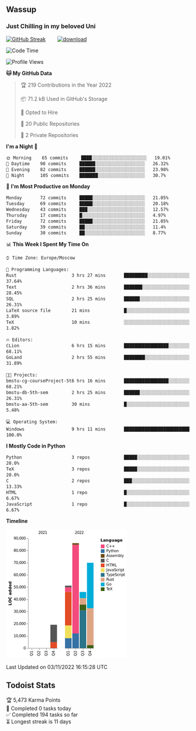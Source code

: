 ## Wassup 
### Just Chilling in my beloved Uni 

<!--
-->

[![GitHub Streak](http://github-readme-streak-stats.herokuapp.com?user=archeoss&theme=shades-of-purple&hide_border=true&date_format=j%20M%5B%20Y%5D)](https://git.io/streak-stats)&nbsp;&nbsp;&nbsp;&nbsp;&nbsp;&nbsp;&nbsp;&nbsp;[![download](https://user-images.githubusercontent.com/68448737/147796309-d8b65b1d-4dde-40d9-b03a-2b42aaa6cd43.jpeg)
](http://bmstu.ru/)

<!--START_SECTION:waka-->
![Code Time](http://img.shields.io/badge/Code%20Time-654%20hrs%2051%20mins-blue)

![Profile Views](http://img.shields.io/badge/Profile%20Views-0-blue)

**🐱 My GitHub Data** 

> 🏆 219 Contributions in the Year 2022
 > 
> 📦 71.2 kB Used in GitHub's Storage 
 > 
> 💼 Opted to Hire
 > 
> 📜 20 Public Repositories 
 > 
> 🔑 2 Private Repositories  
 > 
**I'm a Night 🦉** 

```text
🌞 Morning    65 commits     ████░░░░░░░░░░░░░░░░░░░░░   19.01% 
🌆 Daytime    90 commits     ██████░░░░░░░░░░░░░░░░░░░   26.32% 
🌃 Evening    82 commits     ██████░░░░░░░░░░░░░░░░░░░   23.98% 
🌙 Night      105 commits    ███████░░░░░░░░░░░░░░░░░░   30.7%

```
📅 **I'm Most Productive on Monday** 

```text
Monday       72 commits     █████░░░░░░░░░░░░░░░░░░░░   21.05% 
Tuesday      69 commits     █████░░░░░░░░░░░░░░░░░░░░   20.18% 
Wednesday    43 commits     ███░░░░░░░░░░░░░░░░░░░░░░   12.57% 
Thursday     17 commits     █░░░░░░░░░░░░░░░░░░░░░░░░   4.97% 
Friday       72 commits     █████░░░░░░░░░░░░░░░░░░░░   21.05% 
Saturday     39 commits     ██░░░░░░░░░░░░░░░░░░░░░░░   11.4% 
Sunday       30 commits     ██░░░░░░░░░░░░░░░░░░░░░░░   8.77%

```


📊 **This Week I Spent My Time On** 

```text
⌚︎ Time Zone: Europe/Moscow

💬 Programming Languages: 
Rust                     3 hrs 27 mins       █████████░░░░░░░░░░░░░░░░   37.64% 
Text                     2 hrs 36 mins       ███████░░░░░░░░░░░░░░░░░░   28.45% 
SQL                      2 hrs 25 mins       ██████░░░░░░░░░░░░░░░░░░░   26.31% 
LaTeX source file        21 mins             █░░░░░░░░░░░░░░░░░░░░░░░░   3.89% 
TeX                      10 mins             ░░░░░░░░░░░░░░░░░░░░░░░░░   1.82%

🔥 Editors: 
CLion                    6 hrs 15 mins       █████████████████░░░░░░░░   68.11% 
GoLand                   2 hrs 55 mins       ████████░░░░░░░░░░░░░░░░░   31.89%

🐱‍💻 Projects: 
bmstu-cg-courseProject-5t6 hrs 16 mins       █████████████████░░░░░░░░   68.21% 
bmstu-db-5th-sem         2 hrs 25 mins       ██████░░░░░░░░░░░░░░░░░░░   26.31% 
bmstu-aa-5th-sem         30 mins             █░░░░░░░░░░░░░░░░░░░░░░░░   5.48%

💻 Operating System: 
Windows                  9 hrs 11 mins       █████████████████████████   100.0%

```

**I Mostly Code in Python** 

```text
Python                   3 repos             █████░░░░░░░░░░░░░░░░░░░░   20.0% 
TeX                      3 repos             █████░░░░░░░░░░░░░░░░░░░░   20.0% 
C                        2 repos             ███░░░░░░░░░░░░░░░░░░░░░░   13.33% 
HTML                     1 repo              █░░░░░░░░░░░░░░░░░░░░░░░░   6.67% 
JavaScript               1 repo              █░░░░░░░░░░░░░░░░░░░░░░░░   6.67%

```


**Timeline**

![Chart not found](https://raw.githubusercontent.com/archeoss/archeoss/master/charts/bar_graph.png) 


 Last Updated on 03/11/2022 16:15:28 UTC
<!--END_SECTION:waka-->

## Todoist Stats

<!-- TODO-IST:START -->
🏆  5,473 Karma Points           
🌸  Completed 0 tasks today           
✅  Completed 194 tasks so far           
⏳  Longest streak is 11 days
<!-- TODO-IST:END -->
